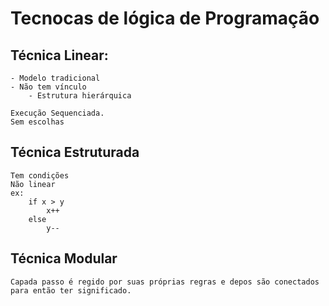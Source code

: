 # Tecnocas de lógica de Programação

 ## Técnica Linear:
    - Modelo tradicional
    - Não tem vínculo
        - Estrutura hierárquica
    
    Execução Sequenciada.
    Sem escolhas
 
 ## Técnica Estruturada
    Tem condições 
    Não linear
    ex:
        if x > y 
            x++
        else
            y--
    
 ## Técnica Modular
    Capada passo é regido por suas próprias regras e depos são conectados para então ter significado. 